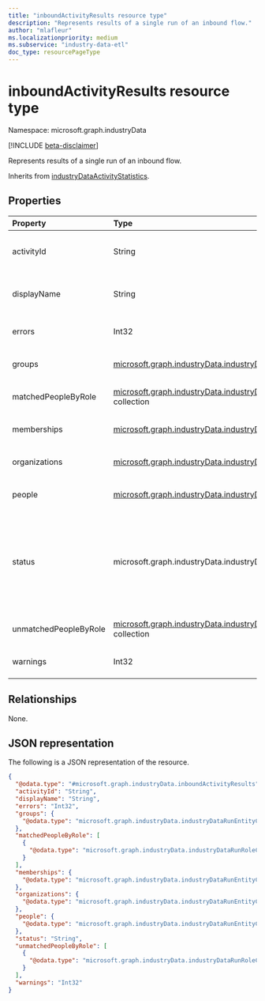 ```yaml
---
title: "inboundActivityResults resource type"
description: "Represents results of a single run of an inbound flow."
author: "mlafleur"
ms.localizationpriority: medium
ms.subservice: "industry-data-etl"
doc_type: resourcePageType
---
```


# inboundActivityResults resource type

Namespace: microsoft.graph.industryData

[!INCLUDE [beta-disclaimer](../../includes/beta-disclaimer.md)]

Represents results of a single run of an inbound flow.

Inherits from [industryDataActivityStatistics](industrydata-industrydataactivitystatistics.md).

## Properties

| Property              | Type                                                                                                                     | Description                                                                                                                                                                                                                                                                                         |
| :-------------------- | :----------------------------------------------------------------------------------------------------------------------- | :-------------------------------------------------------------------------------------------------------------------------------------------------------------------------------------------------------------------------------------------------------------------------------------------------- |
| activityId            | String                                                                                                                   | The identifier for the activity that is being reported on. Inherited from [industryDataActivityStatistics](industrydata-industrydataactivitystatistics.md).                                                                                                                                         |
| displayName           | String                                                                                                                   | The display name of the underlying flow. Inherited from [industryDataActivityStatistics](industrydata-industrydataactivitystatistics.md).                                                                                                                                                           |
| errors                | Int32                                                                                                                    | Number of errors encountered while processing the inbound flow.                                                                                                                                                                                                                                     |
| groups                | [microsoft.graph.industryData.industryDataRunEntityCountMetric](industrydata-industrydatarunentitycountmetric.md)        | Counts of active and inactive groups processed by the inbound flow.                                                                                                                                                                                                                                 |
| matchedPeopleByRole   | [microsoft.graph.industryData.industryDataRunRoleCountMetric](industrydata-industrydatarunrolecountmetric.md) collection | Number of people matched to a Microsoft Entra user, by role.                                                                                                                                                                                                                                |
| memberships           | [microsoft.graph.industryData.industryDataRunEntityCountMetric](industrydata-industrydatarunentitycountmetric.md)        | Counts of active and inactive memberships processed by the inbound flow.                                                                                                                                                                                                                            |
| organizations         | [microsoft.graph.industryData.industryDataRunEntityCountMetric](industrydata-industrydatarunentitycountmetric.md)        | Counts of active and inactive organizations processed by the inbound flow.                                                                                                                                                                                                                          |
| people                | [microsoft.graph.industryData.industryDataRunEntityCountMetric](industrydata-industrydatarunentitycountmetric.md)        | Counts of active and inactive people processed by the inbound flow.                                                                                                                                                                                                                                 |
| status                | microsoft.graph.industryData.industryDataActivityStatus                                                                                               | The latest status of the activity in the run group. Inherited from [industryDataActivityStatistics](industrydata-industrydataactivitystatistics.md). The possible values are: `inProgress`, `skipped`, `failed`, `completed`, `completedWithErrors`, `completedWithWarnings`, `unknownFutureValue`. |
| unmatchedPeopleByRole | [microsoft.graph.industryData.industryDataRunRoleCountMetric](industrydata-industrydatarunrolecountmetric.md) collection | Number of people not matched to a Microsoft Entra user, by role.                                                                                                                                                                                                                             |
| warnings              | Int32                                                                                                                    | Number of warnings encountered while processing the inbound flow.                                                                                                                                                                                                                                   |

## Relationships

None.

## JSON representation

The following is a JSON representation of the resource.

<!-- {
  "blockType": "resource",
  "@odata.type": "microsoft.graph.industryData.inboundActivityResults"
}
-->

```json
{
  "@odata.type": "#microsoft.graph.industryData.inboundActivityResults",
  "activityId": "String",
  "displayName": "String",
  "errors": "Int32",
  "groups": {
    "@odata.type": "microsoft.graph.industryData.industryDataRunEntityCountMetric"
  },
  "matchedPeopleByRole": [
    {
      "@odata.type": "microsoft.graph.industryData.industryDataRunRoleCountMetric"
    }
  ],
  "memberships": {
    "@odata.type": "microsoft.graph.industryData.industryDataRunEntityCountMetric"
  },
  "organizations": {
    "@odata.type": "microsoft.graph.industryData.industryDataRunEntityCountMetric"
  },
  "people": {
    "@odata.type": "microsoft.graph.industryData.industryDataRunEntityCountMetric"
  },
  "status": "String",
  "unmatchedPeopleByRole": [
    {
      "@odata.type": "microsoft.graph.industryData.industryDataRunRoleCountMetric"
    }
  ],
  "warnings": "Int32"
}
```
